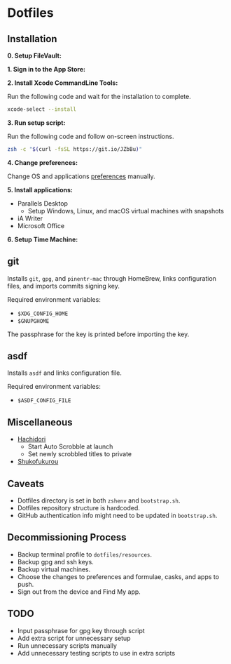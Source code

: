 # Dotfiles

## Installation

**0. Setup FileVault:**

**1. Sign in to the App Store:**

**2. Install Xcode CommandLine Tools:**

Run the following code and wait for the installation to complete.

```sh
xcode-select --install
```

**3. Run setup script:**

Run the following code and follow on-screen instructions.

```sh
zsh -c "$(curl -fsSL https://git.io/JZbBu)"
```

**4. Change preferences:**

Change OS and applications [preferences](preferences.md) manually.

**5. Install applications:**

- Parallels Desktop
  - Setup Windows, Linux, and macOS virtual machines with snapshots
- iA Writer
- Microsoft Office

**6. Setup Time Machine:**

## git

Installs `git`, `gpg`, and `pinentr-mac` through HomeBrew, links configuration files, and imports commits signing key.

Required environment variables:

- `$XDG_CONFIG_HOME`
- `$GNUPGHOME`

The passphrase for the key is printed before importing the key.

## asdf

Installs `asdf` and links configuration file.

Required environment variables:

- `$ASDF_CONFIG_FILE`

## Miscellaneous

- [Hachidori](https://malupdaterosx.moe/hachidori/)
  - Start Auto Scrobble at launch
  - Set newly scrobbled titles to private
- [Shukofukurou](https://malupdaterosx.moe/shukofukurou-for-macos/)

## Caveats

- Dotfiles directory is set in both `zshenv` and `bootstrap.sh`.
- Dotfiles repository structure is hardcoded.
- GitHub authentication info might need to be updated in `bootstrap.sh`.

## Decommissioning Process

- Backup terminal profile to `dotfiles/resources`.
- Backup gpg and ssh keys.
- Backup virtual machines.
- Choose the changes to preferences and formulae, casks, and apps to push.
- Sign out from the device and Find My app.

## TODO

- Input passphrase for gpg key through script
- Add extra script for unnecessary setup
- Run unnecessary scripts manually
- Add unnecessary testing scripts to use in extra scripts
